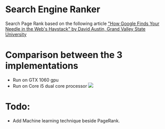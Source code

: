 # Search Engine Ranker

Search Page Rank based on the following article ["How Google Finds Your Needle in the Web's Haystack" by David Austin, Grand Valley State University](http://www.ams.org/publicoutreach/feature-column/fcarc-pagerank)

# Comparison between the 3 implementations
* Run on GTX 1060 gpu
* Run on Core i5 dual core processor
![](https://i.imgur.com/q7Rf98L.jpg?1)

# Todo:
* Add Machine learning technique beside PageRank.

